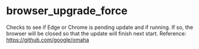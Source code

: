 # browser_upgrade_force

Checks to see if Edge or Chrome is pending update and if running. If so, the browser will be closed so that the update will finish next start. Reference: https://github.com/google/omaha
